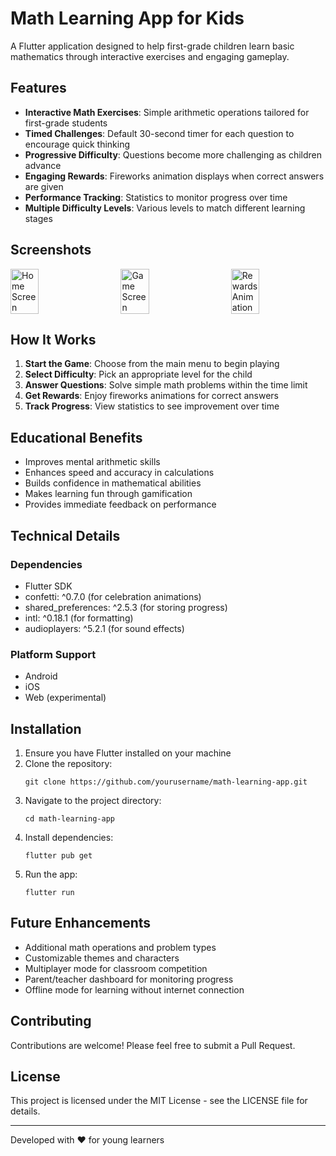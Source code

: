 # Math Learning App for Kids

A Flutter application designed to help first-grade children learn basic mathematics through interactive exercises and engaging gameplay.


## Features

- **Interactive Math Exercises**: Simple arithmetic operations tailored for first-grade students
- **Timed Challenges**: Default 30-second timer for each question to encourage quick thinking
- **Progressive Difficulty**: Questions become more challenging as children advance
- **Engaging Rewards**: Fireworks animation displays when correct answers are given
- **Performance Tracking**: Statistics to monitor progress over time
- **Multiple Difficulty Levels**: Various levels to match different learning stages

## Screenshots

<div style="display: flex; justify-content: space-between;">
    <img src="https://static.toidicode.com/uploads/clipboards/f5a761f217dc83fd00b5d1384eee0282.png" width="30%" alt="Home Screen">
    <img src="https://static.toidicode.com/uploads/clipboards/4f641adc66dcaac62912a8d0c22a5082.png" width="30%" alt="Game Screen">
    <img src="https://static.toidicode.com/uploads/clipboards/478d39de97923452735cb4a799c32ffe.png" width="30%" alt="Rewards Animation">
</div>

## How It Works

1. **Start the Game**: Choose from the main menu to begin playing
2. **Select Difficulty**: Pick an appropriate level for the child
3. **Answer Questions**: Solve simple math problems within the time limit
4. **Get Rewards**: Enjoy fireworks animations for correct answers
5. **Track Progress**: View statistics to see improvement over time

## Educational Benefits

- Improves mental arithmetic skills
- Enhances speed and accuracy in calculations
- Builds confidence in mathematical abilities
- Makes learning fun through gamification
- Provides immediate feedback on performance

## Technical Details

### Dependencies

- Flutter SDK
- confetti: ^0.7.0 (for celebration animations)
- shared_preferences: ^2.5.3 (for storing progress)
- intl: ^0.18.1 (for formatting)
- audioplayers: ^5.2.1 (for sound effects)

### Platform Support

- Android
- iOS
- Web (experimental)

## Installation

1. Ensure you have Flutter installed on your machine
2. Clone the repository:
   ```
   git clone https://github.com/yourusername/math-learning-app.git
   ```
3. Navigate to the project directory:
   ```
   cd math-learning-app
   ```
4. Install dependencies:
   ```
   flutter pub get
   ```
5. Run the app:
   ```
   flutter run
   ```

## Future Enhancements

- Additional math operations and problem types
- Customizable themes and characters
- Multiplayer mode for classroom competition
- Parent/teacher dashboard for monitoring progress
- Offline mode for learning without internet connection

## Contributing

Contributions are welcome! Please feel free to submit a Pull Request.

## License

This project is licensed under the MIT License - see the LICENSE file for details.

---

Developed with ❤️ for young learners
